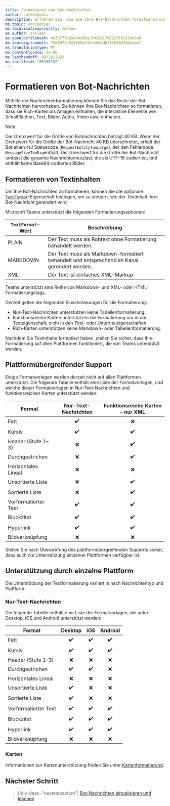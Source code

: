 ```yaml
---
title: Formatieren von Bot-Nachrichten
author: surbhigupta
description: Erfahren Sie, wie Sie Ihre Bot-Nachrichten formatieren und formatieren, z. B. durchgestrichen, sortierte und ungeordnete Liste, Link oder Bildlink. Grundlegendes zur plattformübergreifenden Unterstützung.
ms.topic: conceptual
ms.localizationpriority: medium
ms.author: anclear
ms.openlocfilehash: 4e3b777ba5e94c8bac541d0178122f16f218eba0
ms.sourcegitcommit: 75d0072c021609af33ce584d671f610d78b3aaef
ms.translationtype: MT
ms.contentlocale: de-DE
ms.lasthandoff: 09/28/2022
ms.locfileid: "68100182"
---
```

# <a name="format-your-bot-messages"></a>Formatieren von Bot-Nachrichten

Mithilfe der Nachrichtenformatierung können Sie das Beste der Bot-Nachrichten hervorheben. Sie können Ihre Bot-Nachrichten so formatieren, dass sie Rich-Karten als Anlagen enthalten, die interaktive Elemente wie Schaltflächen, Text, Bilder, Audio, Video usw. enthalten.

> [!NOTE]
> Der Grenzwert für die Größe von Botnachrichten beträgt 40 KB. Wenn der Grenzwert für die Größe der Bot-Nachricht 40 KB überschreitet, erhält der Bot einen `413` Statuscode (`RequestEntityTooLarge`), der den Fehlercode `MessageSizeTooBig`enthält. Der Grenzwert für die Größe der Bot-Nachricht umfasst die gesamte Nachrichtennutzlast, die als UTF-16 codiert ist, und enthält keine Base64-codierten Bilder.

## <a name="format-text-content"></a>Formatieren von Textinhalten

Um Ihre Bot-Nachrichten zu formatieren, können Sie die optionale [`TextFormat`](/bot-framework/dotnet/bot-builder-dotnet-create-messages#customizing-a-message)-Eigenschaft festlegen, um zu steuern, wie der Textinhalt Ihrer Bot-Nachricht gerendert wird.

Microsoft Teams unterstützt die folgenden Formatierungsoptionen:

| `TextFormat`-Wert | Beschreibung |
| --- | --- |
| PLAIN | Der Text muss als Rohtext ohne Formatierung behandelt werden.|
| MARKDOWN | Der Text muss als Markdown-formatiert behandelt und entsprechend im Kanal gerendert werden. |
| XML | Der Text ist einfaches XML-Markup. |

Teams unterstützt eine Reihe von Markdown- und XML- oder HTML-Formatierungstags.

Derzeit gelten die folgenden Einschränkungen für die Formatierung:

* Nur-Text-Nachrichten unterstützen keine Tabellenformatierung.
* Funktionsreiche Karten unterstützen die Formatierung nur in der Texteigenschaft, nicht in den Titel- oder Untertiteleigenschaften.
* Rich-Karten unterstützen keine Markdown- oder Tabellenformatierung.

Nachdem Sie Textinhalte formatiert haben, stellen Sie sicher, dass Ihre Formatierung auf allen Plattformen funktioniert, die von Teams unterstützt werden.

## <a name="cross-platform-support"></a>Plattformübergreifender Support

Einige Formatvorlagen werden derzeit nicht auf allen Plattformen unterstützt. Die folgende Tabelle enthält eine Liste der Formatvorlagen, und welche dieser Formatvorlagen in Nur-Text-Nachrichten und funktionsreichen Karten unterstützt werden:

| Format                     | Nur-Text-Nachrichten | Funktionsreiche Karten – nur XML |
| ---                       | :---: | :---: |
| Fett                      | ✔️️ | ❌ |
| Kursiv                    | ✔️ | ✔️ |
| Header (Stufe 1&ndash;3) | ❌ | ✔️ |
| Durchgestrichen             | ❌ | ✔️ |
| Horizontales Lineal           | ❌ | ❌ |
| Unsortierte Liste            | ❌ | ✔️ |
| Sortierte Liste              | ❌ | ✔️ |
| Vorformatierter Text         | ✔️ | ✔️ |
| Blockzitat                | ✔️ | ✔️ |
| Hyperlink                 | ✔️ | ✔️ |
| Bildverknüpfung                | ❌ | ❌ |

Stellen Sie nach Überprüfung des plattformübergreifenden Supports sicher, dass auch die Unterstützung einzelner Plattformen verfügbar ist.

## <a name="support-by-individual-platform"></a>Unterstützung durch einzelne Plattform

Die Unterstützung der Textformatierung variiert je nach Nachrichtentyp und Plattform.

### <a name="text-only-messages"></a>Nur-Text-Nachrichten

Die folgende Tabelle enthält eine Liste der Formatvorlagen, die unter Desktop, iOS und Android unterstützt werden:

| Format                     | Desktop | iOS | Android |
| ---                       | :---: | :---: | :---: |
| Fett                      | ✔️ | ✔️ | ✔️ |
| Kursiv                    | ✔️ | ✔️ | ✔️ |
| Header (Stufe 1&ndash;3) | ❌ | ❌ | ❌ |
| Durchgestrichen             | ✔️ | ✔️ | ❌ |
| Horizontales Lineal           | ❌ | ❌ | ❌ |
| Unsortierte Liste            | ✔️ | ❌ | ❌ |
| Sortierte Liste              | ✔️ | ❌ | ❌ |
| Vorformatierter Text         | ✔️ | ✔️ | ✔️ |
| Blockzitat                | ✔️ | ✔️ | ✔️ |
| Hyperlink                 | ✔️ | ✔️ | ✔️ |
| Bildverknüpfung                | ❌ | ❌ | ❌ |

### <a name="cards"></a>Karten

Informationen zur Kartenunterstützung finden Sie unter [Kartenformatierung](~/task-modules-and-cards/cards/cards-format.md).

## <a name="next-step"></a>Nächster Schritt

> [!div class="nextstepaction"]
> [Bot-Nachrichten aktualisieren und löschen](~/bots/how-to/update-and-delete-bot-messages.md)
